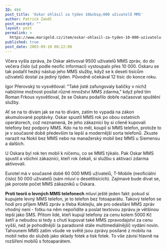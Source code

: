 ```yaml
---
ID: 494
post_title: 'Oskar ohlásil za týden 10&nbsp;000 uživatelů MMS'
author: Patrick Zandl
post_excerpt: ""
layout: post
permalink: >
  https://www.marigold.cz/item/oskar-ohlasil-za-tyden-10-000-uzivatelu-mms
published: true
post_date: 2003-09-10 08:22:00
---
```

<P>Včera vyšla zpráva, že Oskar aktivoval 9500 uživatelů MMS zpráv, do do večera číslo (už podle neofic informací) vystoupalo přes 10 000. Oskaru se tak podařil hezký nástup jeho MMS služby, když se k deseti tisícům uživatelů dostal za jediný týden. Původně očekával 12 tisíc do konce roku. </P>
<P>Igor Přerovský to vysvětloval: "Také jistě zafungovaly balíčky v nichž nabízíme možnost posílat různé množství MMS zdarma," když před tím Roman Frkous vysvětloval, že se Oskaru podařilo dobře načasovat spuštění služby. </P>
<P>Ať se na to dívám jak se na to dívám, zatím to vypadá na zákon akumulované poptávky. Oskar spustil MMS rok po obou ostatních operátorech, což neznamená, že jeho zákazníci by si cíleně kupovali telefony bez podpory MMS. Kdo na to měl, koupil si MMS telefon, protože to je v současné době především ta lepší a modernější sorta telefonů. Zkuste narazit na Nokii bez MMS nebo na manažerský mobil bez MMS u Siemensu a dalších. </P>
<P>U Oskara byl rok ten mobil k ničemu, co se MMS týkalo. Pak Oskar MMS spustil a všichni zákazníci, kteří rok čekali, si službu s aktivací zdarma aktivovali. </P>
<P>Eurotel má v současné době 60 000 MMS uživatelů, T-Mobile (neoficiální číslo)&#160;50 000 uživatelů (sám mluví o desetitisících). Zajímavé bude dívat se, jak poroste počet MMS zákazníků u Oskara.</P>
<P><STRONG>Proti teorii o levných MMS telefonech</STRONG> mluví ještě jeden fakt: pokud si kupujete levný MMS telefon, je to telefon bez fotoaparátu. Takový telefon se hodí pro příjem MMS zpráv a třeba Koktejlu, ale pro odesílání MMS zpráv vhodný není - fotku na něm nepořídíte a poslat textovou zprávu je většinou lepší jako SMS. Přitom lidé, kteří kupují telefony za cenu kolem 5000 Kč šetří a nebudou si tedy s chutí kupovat také MMS zpravodajství za cenu vyšší, než je pohodlnější (a paradoxně stále multimediálnější) vydání novin. Tahounem MMS zatím všude ve světě jsou zprávy posílané z mobilu na mobil nebo do služeb jako sklady fotek a tisk fotek. To vše závisí hlavně na rozšíření mobilů s fotoaparátem. </P>